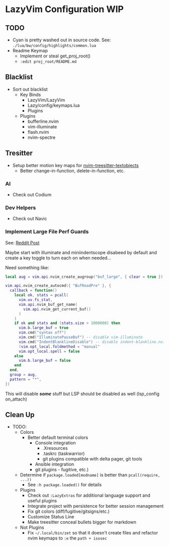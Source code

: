 # LazyVim Configuration WIP

## TODO

- Cyan is pretty washed out in source code. See: `./lua/bw/config/highlights/common.lua`
- Readme Keymap
  - Implement or steal get_proj_root()
  - `:edit proj_root/README.md`

## Blacklist

- Sort out blacklist
  - Key Binds
    - LazyVim/LazyVim
    - Lazy/config/keymaps.lua
    - Plugins
  - Plugins
    - bufferline.nvim
    - vim-illuminate
    - flash.nvim
    - nvim-spectre

## Tresitter

- Setup better motion key maps for [nvim-treesitter-textobjects](https://github.com/nvim-treesitter/nvim-treesitter-textobjects)
  - Better change-in-function, delete-in-function, etc.

### AI

- Check out Codium

### Dev Helpers

- Check out Navic

### Implement Large File Perf Guards

See: [Reddit Post](https://tinyurl.com/mp9sxtew)

Maybe start with illuminate and miniindentscope disabeed by default and
create a key toggle to turn each on when needed...

Need something like:

```lua
local aug = vim.api.nvim_create_augroup("buf_large", { clear = true })

vim.api.nvim_create_autocmd({ "BufReadPre" }, {
  callback = function()
    local ok, stats = pcall(
      vim.uv.fs_stat,
      vim.api.nvim_buf_get_name(
        vim.api.nvim_get_current_buf()
      )
    )
    if ok and stats and (stats.size > 1000000) then
      vim.b.large_buf = true
      vim.cmd("syntax off")
      vim.cmd("IlluminatePauseBuf") -- disable vim-illuminate
      vim.cmd("IndentBlanklineDisable") -- disable indent-blankline.nvim
      (vim.opt_local.foldmethod = "manual"
      vim.opt_local.spell = false
    else
      vim.b.large_buf = false
    end
  end,
  group = aug,
  pattern = "*",
})
```

This will disable ***some*** stuff but LSP should be disabled as well
(lsp_config on_attach)

## Clean Up

- TODO:
  - Colors
    - Better default terminal colors
      - Console integration
        - .Xresources
        - .taskrc (taskwarrior)
        - git plugins compatible with delta pager, git tools
      - Ansible integration
      - git plugins - fugitive, etc.)
  - Determine if `package.loaded[modname]` is better than `pcall(require, ...))`
    - See `:h package.loaded()` for details
  - Plugins
    - Check out `:LazyExtras` for additional language support and useful plugins
    - Integrate project with persistence for better session management
    - Fix git colors (diff/fugitive/gitsigns/etc.)
    - Customize Status Line
    - Make treesitter conceal bullets bigger for markdown
  - Not Plugins
    - Fix `~/.local/bin/zet` so that it doesn't create files and refactor nvim
      keymaps to `:e` the `path + isosec`
